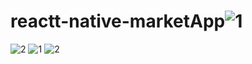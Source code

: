 # reactt-native-marketApp![1](https://user-images.githubusercontent.com/108010353/221835558-59ee270d-f022-49fe-9f3b-0cac2c17182e.PNG)
![2](https://user-images.githubusercontent.com/108010353/221835562-bb20d69e-c174-48f7-a553-f593f73f41d4.PNG)
![1](https://user-images.githubusercontent.com/108010353/221835583-e33a8637-ef84-4cd3-a0cf-5a491f792a4b.PNG)
![2](https://user-images.githubusercontent.com/108010353/221835590-246f9f07-260f-4d4d-af70-ee22145fd868.PNG)
